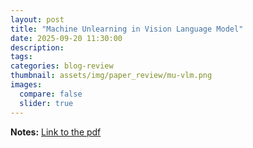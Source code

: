 ```yaml
---
layout: post
title: "Machine Unlearning in Vision Language Model"
date: 2025-09-20 11:30:00
description: 
tags: 
categories: blog-review
thumbnail: assets/img/paper_review/mu-vlm.png
images:
  compare: false
  slider: true
---
```




**Notes:** [Link to the pdf](https://docs.google.com/presentation/d/15G9-zH9TCGbMpd3pcSVTM0Cgx-45x-CuLprLWmixqZg/edit?usp=sharing)

